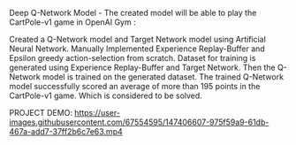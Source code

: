 Deep Q-Network Model -  The created model will be able to play the CartPole-v1 game in OpenAI Gym  :

Created a Q-Network model and Target Network model using Artificial Neural Network.
Manually Implemented Experience Replay-Buffer and Epsilon greedy action-selection from scratch.
Dataset for training is generated using Experience Replay-Buffer and Target Network.
Then the Q-Network model is trained on the generated dataset.
The trained Q-Network model successfully scored an average of more than 195 points in the CartPole-v1 game. Which is considered to be solved.

PROJECT DEMO:
https://user-images.githubusercontent.com/67554595/147406607-975f59a9-61db-467a-add7-37ff2b6c7e63.mp4
